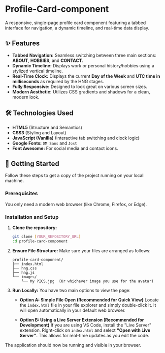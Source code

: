 # Profile-Card-component

A responsive, single-page profile card component featuring a tabbed interface for navigation, a dynamic timeline, and real-time data display.

## ✨ Features

* **Tabbed Navigation:** Seamless switching between three main sections: **ABOUT**, **HOBBIES**, and **CONTACT**.
* **Dynamic Timeline:** Displays work or personal history/hobbies using a stylized vertical timeline.
* **Real-Time Clock:** Displays the current **Day of the Week** and **UTC time in milliseconds** as required by the HNG stages.
* **Fully Responsive:** Designed to look great on various screen sizes.
* **Modern Aesthetic:** Utilizes CSS gradients and shadows for a clean, modern look.

## 🛠️ Technologies Used

* **HTML5** (Structure and Semantics)
* **CSS3** (Styling and Layout)
* **JavaScript (Vanilla)** (Interactive tab switching and clock logic)
* **Google Fonts:** `DM Sans` and `Jost`
* **Font Awesome:** For social media and contact icons.

## 🏃 Getting Started

Follow these steps to get a copy of the project running on your local machine.

### Prerequisites

You only need a modern web browser (like Chrome, Firefox, or Edge).

### Installation and Setup

1.  **Clone the repository:**
    ```bash
    git clone [YOUR_REPOSITORY_URL]
    cd profile-card-component
    ```

2.  **Ensure File Structure:** Make sure your files are arranged as follows:

    ```
    profile-card-component/
    ├── index.html
    ├── hng.css
    ├── hng.js
    └── images/
        └── My PICS.jpg  (Or whichever image you use for the avatar)
    ```

3.  **Run Locally:** You have two main options to view the page:

    * **Option A: Simple File Open (Recommended for Quick View)**
        Locate the `index.html` file in your file explorer and simply double-click it. It will open automatically in your default web browser.

    * **Option B: Using a Live Server Extension (Recommended for Development)**
        If you are using VS Code, install the "Live Server" extension. Right-click on `index.html` and select **"Open with Live Server"**. This allows for real-time updates as you edit the code.

The application should now be running and visible in your browser.
